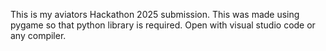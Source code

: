 This is my aviators Hackathon 2025 submission. This was made using pygame so that python library is required. Open with visual studio code or any compiler.
